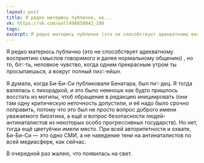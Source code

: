 ```yaml
---
layout: post
title: Я редко матерюсь публично, но...
vk: https://vk.com/wall498858042_109
tags: 
excerpt: Я редко матерюсь публично (это не способствует адекватному восприятию смыслов говоримого и далее нормальному общению) , но то, бл✨ть, неловкое чувство, когда одним прекрасным утром ты просыпаешься, а вокруг полный пиз✨ейшн.
---
```

Я редко матерюсь публично (это не способствует адекватному восприятию смыслов говоримого и далее нормальному общению) , но то, бл✨ть, неловкое чувство, когда одним прекрасным утром ты просыпаешься, а вокруг полный пиз✨ейшн. 

Я думала, когда Би-Би-Си публиковали Бенатара, был пи✨дец. Я тогда валялась с лихорадкой, и это было немношк как будто пришлось восстать из могилы, чтоб обращение в редакцию инициировать (они там одну критическую неточность допустили, и её надо было срочно поправить, потому что это был не просто вопрос доброго имени уважаемого биоэтика, а ещё и вопрос безопасности людей-антинаталистов из некоторых особо прогрессивных государств). Но нет, тогда ещё цветуёчки имели место. При всей авторитетности и охвате, Би-Би-Си — это одно СМИ, а не наведение тени на антинаталистов по всей медиасфере, как сейчас.

В очередной раз жалею, что появилась на свет.